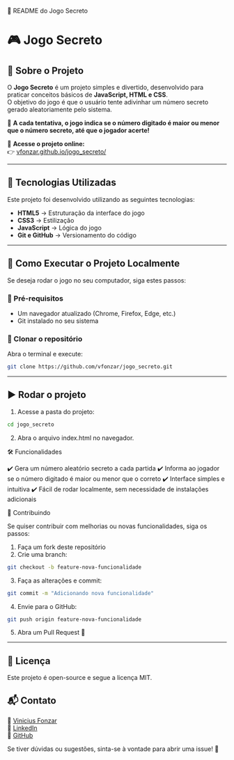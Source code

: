 📜 README do Jogo Secreto

# 🎮 Jogo Secreto

## 📖 Sobre o Projeto

O **Jogo Secreto** é um projeto simples e divertido, desenvolvido para praticar conceitos básicos de **JavaScript, HTML e CSS**.  
O objetivo do jogo é que o usuário tente adivinhar um número secreto gerado aleatoriamente pelo sistema.  

🔢 **A cada tentativa, o jogo indica se o número digitado é maior ou menor que o número secreto, até que o jogador acerte!** 

🔗 **Acesse o projeto online:**  
👉 [vfonzar.github.io/jogo_secreto/](https://vfonzar.github.io/jogo_secreto/)

---

## 🚀 Tecnologias Utilizadas

Este projeto foi desenvolvido utilizando as seguintes tecnologias:

- **HTML5** → Estruturação da interface do jogo  
- **CSS3** → Estilização 
- **JavaScript** → Lógica do jogo 
- **Git e GitHub** → Versionamento do código  

---

## 📂 Como Executar o Projeto Localmente

Se deseja rodar o jogo no seu computador, siga estes passos:

### 🔧 Pré-requisitos
- Um navegador atualizado (Chrome, Firefox, Edge, etc.)
- Git instalado no seu sistema

### 🔄 Clonar o repositório
Abra o terminal e execute:

```sh
git clone https://github.com/vfonzar/jogo_secreto.git
```

---

## ▶️ Rodar o projeto
1.	Acesse a pasta do projeto:

```sh
cd jogo_secreto
```

2.	Abra o arquivo index.html no navegador.

🛠️ Funcionalidades

✔️ Gera um número aleatório secreto a cada partida
✔️ Informa ao jogador se o número digitado é maior ou menor que o correto
✔️ Interface simples e intuitiva
✔️ Fácil de rodar localmente, sem necessidade de instalações adicionais

🤝 Contribuindo

Se quiser contribuir com melhorias ou novas funcionalidades, siga os passos:
1.	Faça um fork deste repositório
2.	Crie uma branch:
```sh
git checkout -b feature-nova-funcionalidade
```

3.	Faça as alterações e commit:
```sh
git commit -m "Adicionando nova funcionalidade"
```

4.	Envie para o GitHub:
```sh
git push origin feature-nova-funcionalidade
```

5.	Abra um Pull Request 🚀

---

## 📜 Licença

Este projeto é open-source e segue a licença MIT.

## 📬 Contato

📧 <a href="mailto:vfonzar@gmail.com?subject=Contato%20via%20GitHub" target="_blank">Vinicius Fonzar</a>  
💼 <a href="https://www.linkedin.com/in/vfonzar" target="_blank">LinkedIn</a>  
🐙 <a href="https://github.com/vfonzar" target="_blank">GitHub</a>  

Se tiver dúvidas ou sugestões, sinta-se à vontade para abrir uma issue! 🚀